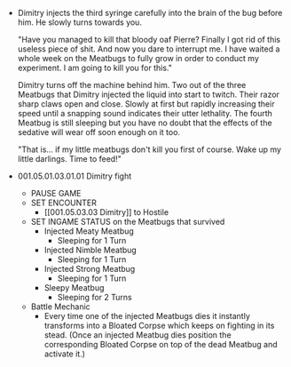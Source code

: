 - Dimitry injects the third syringe carefully into the brain of the bug before him. He slowly turns towards you.
  
  "Have you managed to kill that bloody oaf Pierre? Finally I got rid of this useless piece of shit. And now you dare to interrupt me. I have waited a whole week on the Meatbugs to fully grow in order to conduct my experiment. I am going to kill you for this."
  
  Dimitry turns off the machine behind him. Two out of the three Meatbugs that Dimitry injected the liquid into start to twitch. Their razor sharp claws open and close. Slowly at first but rapidly increasing their speed until a snapping sound indicates their utter lethality. The fourth Meatbug is still sleeping but you have no doubt that the effects of the sedative will wear off soon enough on it too.
  
  "That is... if my little meatbugs don't kill you first of course. Wake up my little darlings. Time to feed!"
- 001.05.01.03.01.01 Dimitry fight
	- PAUSE GAME
	- SET ENCOUNTER
		- [[001.05.03.03 Dimitry]] to Hostile
	- SET INGAME STATUS on the Meatbugs that survived
		- Injected Meaty Meatbug
			- Sleeping for 1 Turn
		- Injected Nimble Meatbug
			- Sleeping for 1 Turn
		- Injected Strong Meatbug
			- Sleeping for 1 Turn
		- Sleepy Meatbug
			- Sleeping for 2 Turns
	- Battle Mechanic
		- Every time one of the injected Meatbugs dies it instantly transforms into a Bloated Corpse which keeps on fighting in its stead. (Once an injected Meatbug dies position the corresponding Bloated Corpse on top of the dead Meatbug and activate it.)